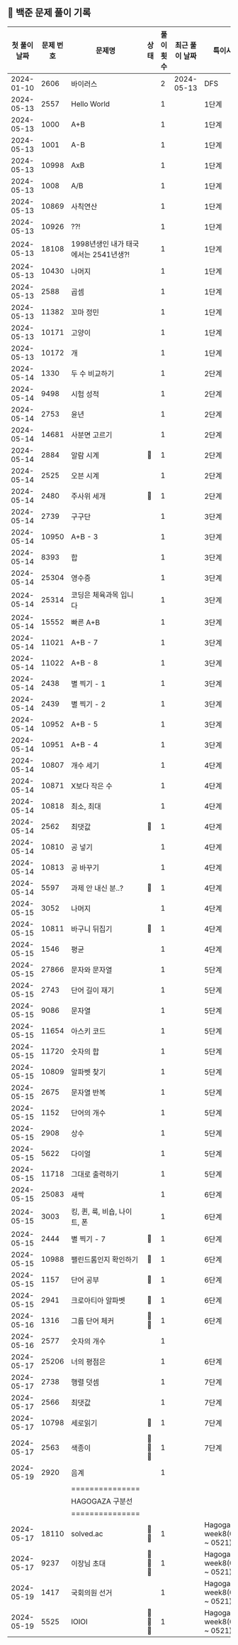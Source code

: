 ## 🚀 백준 문제 풀이 기록

| **첫 풀이 날짜** | **문제 번호** | **문제명**                   | **상태** | **풀이 횟수** | **최근 풀이 날짜** | **특이사항**                    |
|-------------|-----------|---------------------------|--------|-----------|--------------|-----------------------------|
| 2024-01-10  | 2606      | 바이러스                      |        | 2         | 2024-05-13   | DFS                         |
| 2024-05-13  | 2557      | Hello World               |        | 1         |              | 1단계                         |
| 2024-05-13  | 1000      | A+B                       |        | 1         |              | 1단계                         |
| 2024-05-13  | 1001      | A-B                       |        | 1         |              | 1단계                         |
| 2024-05-13  | 10998     | AxB                       |        | 1         |              | 1단계                         |
| 2024-05-13  | 1008      | A/B                       |        | 1         |              | 1단계                         |
| 2024-05-13  | 10869     | 사칙연산                      |        | 1         |              | 1단계                         |
| 2024-05-13  | 10926     | ??!                       |        | 1         |              | 1단계                         |
| 2024-05-13  | 18108     | 1998년생인 내가 태국에서는 2541년생?! |        | 1         |              | 1단계                         |
| 2024-05-13  | 10430     | 나머지                       |        | 1         |              | 1단계                         |
| 2024-05-13  | 2588      | 곱셈                        |        | 1         |              | 1단계                         |
| 2024-05-13  | 11382     | 꼬마 정민                     |        | 1         |              | 1단계                         |
| 2024-05-13  | 10171     | 고양이                       |        | 1         |              | 1단계                         |
| 2024-05-13  | 10172     | 개                         |        | 1         |              | 1단계                         |
| 2024-05-14  | 1330      | 두 수 비교하기                  |        | 1         |              | 2단계                         |
| 2024-05-14  | 9498      | 시험 성적                     |        | 1         |              | 2단계                         |
| 2024-05-14  | 2753      | 윤년                        |        | 1         |              | 2단계                         |
| 2024-05-14  | 14681     | 사분면 고르기                   |        | 1         |              | 2단계                         |
| 2024-05-14  | 2884      | 알람 시계                     | 🤔     | 1         |              | 2단계                         |
| 2024-05-14  | 2525      | 오븐 시계                     |        | 1         |              | 2단계                         |
| 2024-05-14  | 2480      | 주사위 세개                    | 🤔     | 1         |              | 2단계                         |
| 2024-05-14  | 2739      | 구구단                       |        | 1         |              | 3단계                         |
| 2024-05-14  | 10950     | A+B - 3                   |        | 1         |              | 3단계                         |
| 2024-05-14  | 8393      | 합                         |        | 1         |              | 3단계                         |
| 2024-05-14  | 25304     | 영수증                       |        | 1         |              | 3단계                         |
| 2024-05-14  | 25314     | 코딩은 체육과목 입니다              |        | 1         |              | 3단계                         |
| 2024-05-14  | 15552     | 빠른 A+B                    |        | 1         |              | 3단계                         |
| 2024-05-14  | 11021     | A+B - 7                   |        | 1         |              | 3단계                         |
| 2024-05-14  | 11022     | A+B - 8                   |        | 1         |              | 3단계                         |
| 2024-05-14  | 2438      | 별 찍기 - 1                  |        | 1         |              | 3단계                         |
| 2024-05-14  | 2439      | 별 찍기 - 2                  |        | 1         |              | 3단계                         |
| 2024-05-14  | 10952     | A+B - 5                   |        | 1         |              | 3단계                         |
| 2024-05-14  | 10951     | A+B - 4                   |        | 1         |              | 3단계                         |
| 2024-05-14  | 10807     | 개수 세기                     |        | 1         |              | 4단계                         |
| 2024-05-14  | 10871     | X보다 작은 수                  |        | 1         |              | 4단계                         |
| 2024-05-14  | 10818     | 최소, 최대                    |        | 1         |              | 4단계                         |
| 2024-05-14  | 2562      | 최댓값                       | 🤔     | 1         |              | 4단계                         |
| 2024-05-14  | 10810     | 공 넣기                      |        | 1         |              | 4단계                         |
| 2024-05-14  | 10813     | 공 바꾸기                     |        | 1         |              | 4단계                         |
| 2024-05-14  | 5597      | 과제 안 내신 분..?              | 🤔     | 1         |              | 4단계                         |
| 2024-05-15  | 3052      | 나머지                       |        | 1         |              | 4단계                         |
| 2024-05-15  | 10811     | 바구니 뒤집기                   | 🤔     | 1         |              | 4단계                         |
| 2024-05-15  | 1546      | 평균                        |        | 1         |              | 4단계                         |
| 2024-05-15  | 27866     | 문자와 문자열                   |        | 1         |              | 5단계                         |
| 2024-05-15  | 2743      | 단어 길이 재기                  |        | 1         |              | 5단계                         |
| 2024-05-15  | 9086      | 문자열                       |        | 1         |              | 5단계                         |
| 2024-05-15  | 11654     | 아스키 코드                    |        | 1         |              | 5단계                         |
| 2024-05-15  | 11720     | 숫자의 합                     |        | 1         |              | 5단계                         |
| 2024-05-15  | 10809     | 알파벳 찾기                    |        | 1         |              | 5단계                         |
| 2024-05-15  | 2675      | 문자열 반복                    |        | 1         |              | 5단계                         |
| 2024-05-15  | 1152      | 단어의 개수                    |        | 1         |              | 5단계                         |
| 2024-05-15  | 2908      | 상수                        |        | 1         |              | 5단계                         |
| 2024-05-15  | 5622      | 다이얼                       |        | 1         |              | 5단계                         |
| 2024-05-15  | 11718     | 그대로 출력하기                  |        | 1         |              | 5단계                         |
| 2024-05-15  | 25083     | 새싹                        |        | 1         |              | 6단계                         |
| 2024-05-15  | 3003      | 킹, 퀸, 룩, 비숍, 나이트, 폰       |        | 1         |              | 6단계                         |
| 2024-05-15  | 2444      | 별 찍기 - 7                  | 🤔     | 1         |              | 6단계                         |
| 2024-05-15  | 10988     | 팰린드롬인지 확인하기               | 🤔     | 1         |              | 6단계                         |
| 2024-05-15  | 1157      | 단어 공부                     | 🤔     | 1         |              | 6단계                         |
| 2024-05-15  | 2941      | 크로아티아 알파벳                 | 🤔     | 1         |              | 6단계                         |
| 2024-05-16  | 1316      | 그룹 단어 체커                  | 🤔🤔   | 1         |              | 6단계                         |
| 2024-05-16  | 2577      | 숫자의 개수                    |        | 1         |              |                             |
| 2024-05-17  | 25206     | 너의 평점은                    |        | 1         |              | 6단계                         |
| 2024-05-17  | 2738      | 행렬 덧셈                     |        | 1         |              | 7단계                         |
| 2024-05-17  | 2566      | 최댓값                       |        | 1         |              | 7단계                         |
| 2024-05-17  | 10798     | 세로읽기                      | 🤔     | 1         |              | 7단계                         |
| 2024-05-17  | 2563      | 색종이                       | 🤔🤔🤔 | 1         |              | 7단계                         |
| 2024-05-19  | 2920      | 음계                        |        | 1         |              |                             |
|             |           | ===============           |        |           |              |                             |
|             |           | HAGOGAZA 구분선              |        |           |              |                             |
|             |           | ===============           |        |           |              |                             |
| 2024-05-17  | 18110     | solved.ac                 | 🤔🤔   | 1         |              | Hagogaza week8(0517 ~ 0521) |
| 2024-05-17  | 9237      | 이장님 초대                    | 🤔🤔🤔 | 1         |              | Hagogaza week8(0517 ~ 0521) |
| 2024-05-19  | 1417      | 국회의원 선거                   |        | 1         |              | Hagogaza week8(0517 ~ 0521) |
| 2024-05-19  | 5525      | IOIOI                     | 🤔🤔🤔 | 1         |              | Hagogaza week8(0517 ~ 0521) |